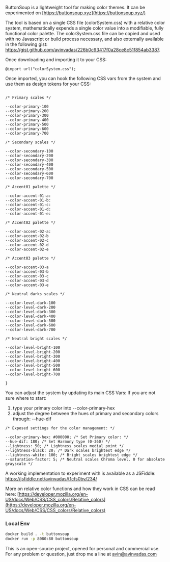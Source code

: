 ButtonSoup is a lightweight tool for making color themes. It can be experimented on [https://buttonsoup.xyz](https://buttonsoup.xyz/)

The tool is based on a single CSS file (colorSystem.css) with a relative color system, mathematically expends a single color value into a modifiable, fully functional color palette. The colorSystem.css file can be copied and used with no Javascript or build process necessary, and also externally available in the following gist:
https://gist.github.com/avinvadas/226b0c93417f0a28ce8c51f854ab3387.

Once downloading and importing it to your CSS:
```
@import url("colorSystem.css");
```

Once imported, you can hook the following CSS vars from the system and use them as design tokens for your CSS:
```

/* Primary scales */

--color-primary-100
--color-primary-200
--color-primary-300
--color-primary-400
--color-primary-500
--color-primary-600
--color-primary-700

/* Secondary scales */

--color-secondary-100
--color-secondary-200
--color-secondary-300
--color-secondary-400
--color-secondary-500
--color-secondary-600
--color-secondary-700

/* Accent01 palette */

--color-accent-01-a:
--color-accent-01-b:
--color-accent-01-c:
--color-accent-01-d:
--color-accent-01-e:

/* Accent02 palette */

--color-accent-02-a:
--color-accent-02-b
--color-accent-02-c
--color-accent-02-d
--color-accent-02-e

/* Accent03 palette */

--color-accent-03-a
--color-accent-03-b
--color-accent-03-c
--color-accent-03-d
--color-accent-03-e

/* Neutral darks scales */

--color-level-dark-100
--color-level-dark-200
--color-level-dark-300
--color-level-dark-400
--color-level-dark-500
--color-level-dark-600
--color-level-dark-700

/* Neutral bright scales */

--color-level-bright-100
--color-level-bright-200
--color-level-bright-300
--color-level-bright-400
--color-level-bright-500
--color-level-bright-600
--color-level-bright-700

}

```

You can adjust the system by updating its main CSS Vars:
If you are not sure where to start:

1. type your primary color into 
   --color-primary-hex
2. adjust the degree between the hues of primary and secondary colors through:
   --hue-dif
   
```
/* Exposed settings for the color management: */

--color-primary-hex: #000000; /* Set Primary color: */
--hue-dif: 180; /* Set Harmony type (0-360) */
--lightness: 50; /* Lightness scales medial point */
--lightness-black: 20; /* Dark scales brightest edge */
--lightness-white: 100; /* Bright scales brightest edge */
--saturation-factor: 5; /* Neutral scales Chroma level. 0 for absolute grayscale */
```

A working implementation to experiment with is available as a JSFiddle:
https://jsfiddle.net/avinvadas/t1cfs0bv/234/

More on relative color functions and how they work in CSS can be read here: [https://developer.mozilla.org/en-US/docs/Web/CSS/CSS_colors/Relative_colors](https://developer.mozilla.org/en-US/docs/Web/CSS/CSS_colors/Relative_colors)

### Local Env
```bash
docker build . -t buttonsoup
docker run -p 8080:80 buttonsoup
```

This is an open-source project, opened for personal and commercial use. For any problem or question, just drop me a line at [avin@avinvadas.com](mailto:avin@avinvadas.com)